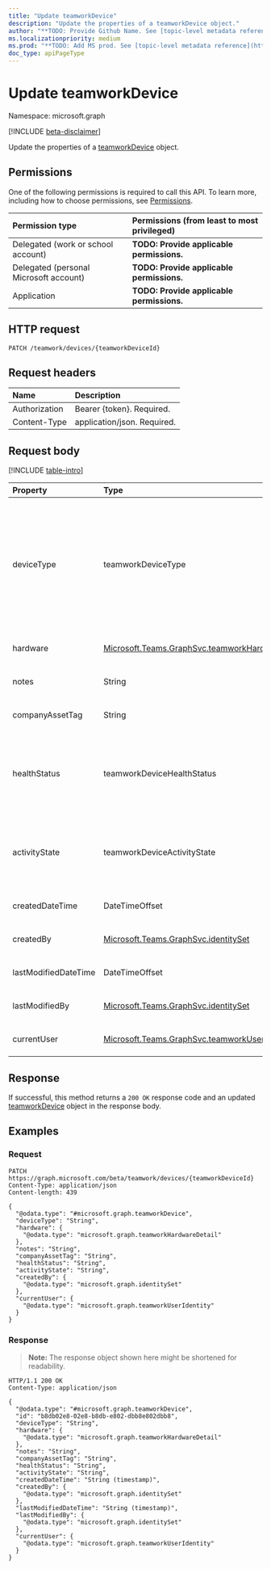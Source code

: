 ```yaml
---
title: "Update teamworkDevice"
description: "Update the properties of a teamworkDevice object."
author: "**TODO: Provide Github Name. See [topic-level metadata reference](https://msgo.azurewebsites.net/add/document/guidelines/metadata.html#topic-level-metadata)**"
ms.localizationpriority: medium
ms.prod: "**TODO: Add MS prod. See [topic-level metadata reference](https://msgo.azurewebsites.net/add/document/guidelines/metadata.html#topic-level-metadata)**"
doc_type: apiPageType
---
```


# Update teamworkDevice
Namespace: microsoft.graph

[!INCLUDE [beta-disclaimer](../../includes/beta-disclaimer.md)]

Update the properties of a [teamworkDevice](../resources/teamworkdevice.md) object.

## Permissions
One of the following permissions is required to call this API. To learn more, including how to choose permissions, see [Permissions](/graph/permissions-reference).

|Permission type|Permissions (from least to most privileged)|
|:---|:---|
|Delegated (work or school account)|**TODO: Provide applicable permissions.**|
|Delegated (personal Microsoft account)|**TODO: Provide applicable permissions.**|
|Application|**TODO: Provide applicable permissions.**|

## HTTP request

<!-- {
  "blockType": "ignored"
}
-->
``` http
PATCH /teamwork/devices/{teamworkDeviceId}
```

## Request headers
|Name|Description|
|:---|:---|
|Authorization|Bearer {token}. Required.|
|Content-Type|application/json. Required.|

## Request body
[!INCLUDE [table-intro](../../includes/update-property-table-intro.md)]


|Property|Type|Description|
|:---|:---|:---|
|deviceType|teamworkDeviceType|**TODO: Add Description**. The possible values are: `unknown`, `ipPhone`, `teamsRoom`, `surfaceHub`, `collaborationBar`, `teamsDisplay`, `touchConsole`, `lowCostPhone`, `teamsPanel`, `sip`, `unknownFutureValue`. Required.|
|hardware|[Microsoft.Teams.GraphSvc.teamworkHardwareDetail](../resources/teamworkhardwaredetail.md)|**TODO: Add Description** Required.|
|notes|String|**TODO: Add Description** Optional.|
|companyAssetTag|String|**TODO: Add Description** Optional.|
|healthStatus|teamworkDeviceHealthStatus|**TODO: Add Description**. The possible values are: `unknown`, `offline`, `critical`, `nonUrgent`, `healthy`, `unknownFutureValue`. Optional.|
|activityState|teamworkDeviceActivityState|**TODO: Add Description**. The possible values are: `unknown`, `busy`, `idle`, `unavailable`, `unknownFutureValue`. Optional.|
|createdDateTime|DateTimeOffset|**TODO: Add Description** Optional.|
|createdBy|[Microsoft.Teams.GraphSvc.identitySet](../resources/identityset.md)|**TODO: Add Description** Optional.|
|lastModifiedDateTime|DateTimeOffset|**TODO: Add Description** Optional.|
|lastModifiedBy|[Microsoft.Teams.GraphSvc.identitySet](../resources/identityset.md)|**TODO: Add Description** Optional.|
|currentUser|[Microsoft.Teams.GraphSvc.teamworkUserIdentity](../resources/teamworkuseridentity.md)|**TODO: Add Description** Optional.|



## Response

If successful, this method returns a `200 OK` response code and an updated [teamworkDevice](../resources/teamworkdevice.md) object in the response body.

## Examples

### Request
<!-- {
  "blockType": "request",
  "name": "update_teamworkdevice"
}
-->
``` http
PATCH https://graph.microsoft.com/beta/teamwork/devices/{teamworkDeviceId}
Content-Type: application/json
Content-length: 439

{
  "@odata.type": "#microsoft.graph.teamworkDevice",
  "deviceType": "String",
  "hardware": {
    "@odata.type": "microsoft.graph.teamworkHardwareDetail"
  },
  "notes": "String",
  "companyAssetTag": "String",
  "healthStatus": "String",
  "activityState": "String",
  "createdBy": {
    "@odata.type": "microsoft.graph.identitySet"
  },
  "currentUser": {
    "@odata.type": "microsoft.graph.teamworkUserIdentity"
  }
}
```


### Response
>**Note:** The response object shown here might be shortened for readability.
<!-- {
  "blockType": "response",
  "truncated": true
}
-->
``` http
HTTP/1.1 200 OK
Content-Type: application/json

{
  "@odata.type": "#microsoft.graph.teamworkDevice",
  "id": "b8db02e8-02e8-b8db-e802-dbb8e802dbb8",
  "deviceType": "String",
  "hardware": {
    "@odata.type": "microsoft.graph.teamworkHardwareDetail"
  },
  "notes": "String",
  "companyAssetTag": "String",
  "healthStatus": "String",
  "activityState": "String",
  "createdDateTime": "String (timestamp)",
  "createdBy": {
    "@odata.type": "microsoft.graph.identitySet"
  },
  "lastModifiedDateTime": "String (timestamp)",
  "lastModifiedBy": {
    "@odata.type": "microsoft.graph.identitySet"
  },
  "currentUser": {
    "@odata.type": "microsoft.graph.teamworkUserIdentity"
  }
}
```

